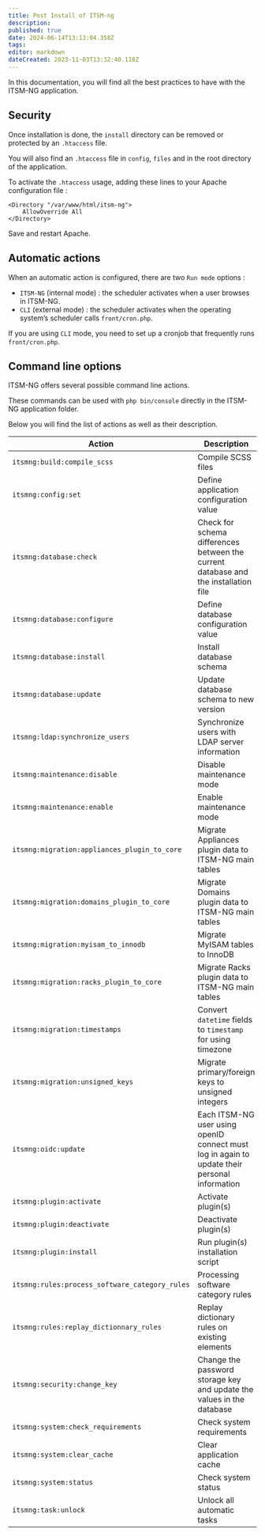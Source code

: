 ```yaml
---
title: Post Install of ITSM-ng
description: 
published: true
date: 2024-06-14T13:13:04.358Z
tags: 
editor: markdown
dateCreated: 2023-11-03T13:32:40.118Z
---
```


In this documentation, you will find all the best practices to have with the ITSM-NG application.

## Security

Once installation is done, the `install` directory can be removed or protected by an `.htaccess` file.

You will also find an `.htaccess` file in `config`, `files` and in the root directory of the application. 

To activate the `.htaccess` usage, adding these lines to your Apache configuration file :

    <Directory "/var/www/html/itsm-ng">
        AllowOverride All
    </Directory>

Save and restart Apache.

## Automatic actions

When an automatic action is configured, there are two `Run mode` options :

* `ITSM-NG` (internal mode) : the scheduler activates when a user browses in ITSM-NG.
* `CLI` (external mode) : the scheduler activates when the operating system’s scheduler calls `front/cron.php`.

If you are using `CLI` mode, you need to set up a cronjob that frequently runs `front/cron.php`.

## Command line options

ITSM-NG offers several possible command line actions.

These commands can be used with `php bin/console` directly in the ITSM-NG application folder.

Below you will find the list of actions as well as their description.

| Action                                          | Description                                                                                   |
|-------------------------------------------------|-----------------------------------------------------------------------------------------------|
| `itsmng:build:compile_scss`                     | Compile SCSS files                                                                            |
| `itsmng:config:set`                             | Define application configuration value                                                        |
| `itsmng:database:check`                         | Check for schema differences between the current database and the installation file           |
| `itsmng:database:configure`                     | Define database configuration value                                                           |
| `itsmng:database:install`                       | Install database schema                                                                       |
| `itsmng:database:update`                        | Update database schema to new version                                                         |
| `itsmng:ldap:synchronize_users`                 | Synchronize users with LDAP server information                                                |
| `itsmng:maintenance:disable`                    | Disable maintenance mode                                                                      |
| `itsmng:maintenance:enable`                     | Enable maintenance mode                                                                       |
| `itsmng:migration:appliances_plugin_to_core`    | Migrate Appliances plugin data to ITSM-NG main tables                                         |
| `itsmng:migration:domains_plugin_to_core`       | Migrate Domains plugin data to ITSM-NG main tables                                            |
| `itsmng:migration:myisam_to_innodb`             | Migrate MyISAM tables to InnoDB                                                               |
| `itsmng:migration:racks_plugin_to_core`         | Migrate Racks plugin data to ITSM-NG main tables                                              |
| `itsmng:migration:timestamps`                   | Convert `datetime` fields to `timestamp` for using timezone                                   |
| `itsmng:migration:unsigned_keys`                | Migrate primary/foreign keys to unsigned integers                                             |
| `itsmng:oidc:update`                            | Each ITSM-NG user using openID connect must log in again to update their personal information |
| `itsmng:plugin:activate`                        | Activate plugin(s)                                                                            |
| `itsmng:plugin:deactivate`                      | Deactivate plugin(s)                                                                          |
| `itsmng:plugin:install`                         | Run plugin(s) installation script                                                             |
| `itsmng:rules:process_software_category_rules`  | Processing software category rules                                                            |
| `itsmng:rules:replay_dictionnary_rules`         | Replay dictionary rules on existing elements                                                  |
| `itsmng:security:change_key`                    | Change the password storage key and update the values in the database                         |
| `itsmng:system:check_requirements`              | Check system requirements                                                                     |
| `itsmng:system:clear_cache`                     | Clear application cache                                                                       |
| `itsmng:system:status`                          | Check system status                                                                           |
| `itsmng:task:unlock`                            | Unlock all automatic tasks                                                                    |

